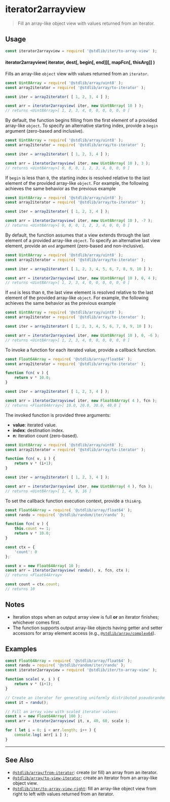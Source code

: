 <!--

@license Apache-2.0

Copyright (c) 2019 The Stdlib Authors.

Licensed under the Apache License, Version 2.0 (the "License");
you may not use this file except in compliance with the License.
You may obtain a copy of the License at

   http://www.apache.org/licenses/LICENSE-2.0

Unless required by applicable law or agreed to in writing, software
distributed under the License is distributed on an "AS IS" BASIS,
WITHOUT WARRANTIES OR CONDITIONS OF ANY KIND, either express or implied.
See the License for the specific language governing permissions and
limitations under the License.

-->

# iterator2arrayview

> Fill an array-like object view with values returned from an iterator.

<!-- Section to include introductory text. Make sure to keep an empty line after the intro `section` element and another before the `/section` close. -->

<section class="intro">

</section>

<!-- /.intro -->

<!-- Package usage documentation. -->

<section class="usage">

## Usage

```javascript
const iterator2arrayview = require( '@stdlib/iter/to-array-view' );
```

#### iterator2arrayview( iterator, dest\[, begin\[, end]]\[, mapFcn\[, thisArg]] )

Fills an array-like `object` view with values returned from an `iterator`.

```javascript
const Uint8Array = require( '@stdlib/array/uint8' );
const array2iterator = require( '@stdlib/array/to-iterator' );

const iter = array2iterator( [ 1, 2, 3, 4 ] );

const arr = iterator2arrayview( iter, new Uint8Array( 10 ) );
// returns <Uint8Array>[ 1, 2, 3, 4, 0, 0, 0, 0, 0, 0 ]
```

By default, the function begins filling from the first element of a provided array-like `object`. To specify an alternative starting index, provide a `begin` argument (zero-based and inclusive).

```javascript
const Uint8Array = require( '@stdlib/array/uint8' );
const array2iterator = require( '@stdlib/array/to-iterator' );

const iter = array2iterator( [ 1, 2, 3, 4 ] );

const arr = iterator2arrayview( iter, new Uint8Array( 10 ), 3 );
// returns <Uint8Array>[ 0, 0, 0, 1, 2, 3, 4, 0, 0, 0 ]
```

If `begin` is less than `0`, the starting index is resolved relative to the last element of the provided array-like `object`. For example, the following achieves the same behavior as the previous example

```javascript
const Uint8Array = require( '@stdlib/array/uint8' );
const array2iterator = require( '@stdlib/array/to-iterator' );

const iter = array2iterator( [ 1, 2, 3, 4 ] );

const arr = iterator2arrayview( iter, new Uint8Array( 10 ), -7 );
// returns <Uint8Array>[ 0, 0, 0, 1, 2, 3, 4, 0, 0, 0 ]
```

By default, the function assumes that a view extends through the last element of a provided array-like `object`. To specify an alternative last view element, provide an `end` argument (zero-based and non-inclusive).

```javascript
const Uint8Array = require( '@stdlib/array/uint8' );
const array2iterator = require( '@stdlib/array/to-iterator' );

const iter = array2iterator( [ 1, 2, 3, 4, 5, 6, 7, 8, 9, 10 ] );

const arr = iterator2arrayview( iter, new Uint8Array( 10 ), 0, 4 );
// returns <Uint8Array>[ 1, 2, 3, 4, 0, 0, 0, 0, 0, 0 ]
```

If `end` is less than `0`, the last view element is resolved relative to the last element of the provided array-like `object`. For example, the following achieves the same behavior as the previous example

```javascript
const Uint8Array = require( '@stdlib/array/uint8' );
const array2iterator = require( '@stdlib/array/to-iterator' );

const iter = array2iterator( [ 1, 2, 3, 4, 5, 6, 7, 8, 9, 10 ] );

const arr = iterator2arrayview( iter, new Uint8Array( 10 ), 0, -6 );
// returns <Uint8Array>[ 1, 2, 3, 4, 0, 0, 0, 0, 0, 0 ]
```

To invoke a function for each iterated value, provide a callback function.

```javascript
const Float64Array = require( '@stdlib/array/float64' );
const array2iterator = require( '@stdlib/array/to-iterator' );

function fcn( v ) {
    return v * 10.0;
}

const iter = array2iterator( [ 1, 2, 3, 4 ] );

const arr = iterator2arrayview( iter, new Float64Array( 4 ), fcn );
// returns <Float64Array>[ 10.0, 20.0, 30.0, 40.0 ]
```

The invoked function is provided three arguments:

-   **value**: iterated value.
-   **index**: destination index.
-   **n**: iteration count (zero-based).

```javascript
const Uint8Array = require( '@stdlib/array/uint8' );
const array2iterator = require( '@stdlib/array/to-iterator' );

function fcn( v, i ) {
    return v * (i+1);
}

const iter = array2iterator( [ 1, 2, 3, 4 ] );

const arr = iterator2arrayview( iter, new Uint8Array( 4 ), fcn );
// returns <Uint8Array>[ 1, 4, 9, 16 ]
```

To set the callback function execution context, provide a `thisArg`.

```javascript
const Float64Array = require( '@stdlib/array/float64' );
const randu = require( '@stdlib/random/iter/randu' );

function fcn( v ) {
    this.count += 1;
    return v * 10.0;
}

const ctx = {
    'count': 0
};

const x = new Float64Array( 10 );
const arr = iterator2arrayview( randu(), x, fcn, ctx );
// returns <Float64Array>

const count = ctx.count;
// returns 10
```

</section>

<!-- /.usage -->

<!-- Package usage notes. Make sure to keep an empty line after the `section` element and another before the `/section` close. -->

<section class="notes">

## Notes

-   Iteration stops when an output array view is full **or** an iterator finishes; whichever comes first.
-   The function supports output array-like objects having getter and setter accessors for array element access (e.g., [`@stdlib/array/complex64`][@stdlib/array/complex64]).

</section>

<!-- /.notes -->

<!-- Package usage examples. -->

<section class="examples">

## Examples

<!-- eslint no-undef: "error" -->

```javascript
const Float64Array = require( '@stdlib/array/float64' );
const randu = require( '@stdlib/random/iter/randu' );
const iterator2arrayview = require( '@stdlib/iter/to-array-view' );

function scale( v, i ) {
    return v * (i+1);
}

// Create an iterator for generating uniformly distributed pseudorandom numbers:
const it = randu();

// Fill an array view with scaled iterator values:
const x = new Float64Array( 100 );
const arr = iterator2arrayview( it, x, 40, 60, scale );

for ( let i = 0; i < arr.length; i++ ) {
    console.log( arr[ i ] );
}
```

</section>

<!-- /.examples -->

<!-- Section to include cited references. If references are included, add a horizontal rule *before* the section. Make sure to keep an empty line after the `section` element and another before the `/section` close. -->

<section class="references">

</section>

<!-- /.references -->

<!-- Section for related `stdlib` packages. Do not manually edit this section, as it is automatically populated. -->

<section class="related">

* * *

## See Also

-   <span class="package-name">[`@stdlib/array/from-iterator`][@stdlib/array/from-iterator]</span><span class="delimiter">: </span><span class="description">create (or fill) an array from an iterator.</span>
-   <span class="package-name">[`@stdlib/array/to-view-iterator`][@stdlib/array/to-view-iterator]</span><span class="delimiter">: </span><span class="description">create an iterator from an array-like object view.</span>
-   <span class="package-name">[`@stdlib/iter/to-array-view-right`][@stdlib/iter/to-array-view-right]</span><span class="delimiter">: </span><span class="description">fill an array-like object view from right to left with values returned from an iterator.</span>

</section>

<!-- /.related -->

<!-- Section for all links. Make sure to keep an empty line after the `section` element and another before the `/section` close. -->

<section class="links">

[@stdlib/array/complex64]: https://github.com/stdlib-js/stdlib/tree/develop/lib/node_modules/%40stdlib/array/complex64

<!-- <related-links> -->

[@stdlib/array/from-iterator]: https://github.com/stdlib-js/stdlib/tree/develop/lib/node_modules/%40stdlib/array/from-iterator

[@stdlib/array/to-view-iterator]: https://github.com/stdlib-js/stdlib/tree/develop/lib/node_modules/%40stdlib/array/to-view-iterator

[@stdlib/iter/to-array-view-right]: https://github.com/stdlib-js/stdlib/tree/develop/lib/node_modules/%40stdlib/iter/to-array-view-right

<!-- </related-links> -->

</section>

<!-- /.links -->
